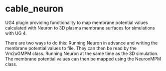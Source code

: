 # cable_neuron
UG4 plugin providing functionality to map membrane potential values calculated with Neuron
to 3D plasma membrane surfaces for simulations with UG 4.

There are two ways to do this:
Running Neuron in advance and writing the membrane potential values to file.
They can then be read by the Vm2uGMPM class.
Running Neuron at the same time as the 3D simulation. The membrane potential values can
then be mapped using the NeuronMPM class.